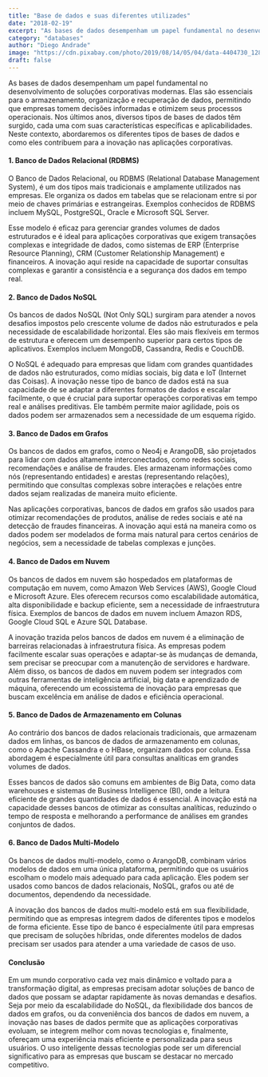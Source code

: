 ```yaml
---
title: "Base de dados e suas diferentes utilizades"
date: "2018-02-19"
excerpt: "As bases de dados desempenham um papel fundamental no desenvolvimento de soluções corporativas modernas."
category: "databases"
author: "Diego Andrade"
image: "https://cdn.pixabay.com/photo/2019/08/14/05/04/data-4404730_1280.jpg"
draft: false
---
```


As bases de dados desempenham um papel fundamental no desenvolvimento de soluções corporativas modernas. Elas são essenciais para o armazenamento, organização e recuperação de dados, permitindo que empresas tomem decisões informadas e otimizem seus processos operacionais. Nos últimos anos, diversos tipos de bases de dados têm surgido, cada uma com suas características específicas e aplicabilidades. Neste contexto, abordaremos os diferentes tipos de bases de dados e como eles contribuem para a inovação nas aplicações corporativas.

#### 1. **Banco de Dados Relacional (RDBMS)**

O Banco de Dados Relacional, ou RDBMS (Relational Database Management System), é um dos tipos mais tradicionais e amplamente utilizados nas empresas. Ele organiza os dados em tabelas que se relacionam entre si por meio de chaves primárias e estrangeiras. Exemplos conhecidos de RDBMS incluem MySQL, PostgreSQL, Oracle e Microsoft SQL Server.

Esse modelo é eficaz para gerenciar grandes volumes de dados estruturados e é ideal para aplicações corporativas que exigem transações complexas e integridade de dados, como sistemas de ERP (Enterprise Resource Planning), CRM (Customer Relationship Management) e financeiros. A inovação aqui reside na capacidade de suportar consultas complexas e garantir a consistência e a segurança dos dados em tempo real.

#### 2. **Banco de Dados NoSQL**

Os bancos de dados NoSQL (Not Only SQL) surgiram para atender a novos desafios impostos pelo crescente volume de dados não estruturados e pela necessidade de escalabilidade horizontal. Eles são mais flexíveis em termos de estrutura e oferecem um desempenho superior para certos tipos de aplicativos. Exemplos incluem MongoDB, Cassandra, Redis e CouchDB.

O NoSQL é adequado para empresas que lidam com grandes quantidades de dados não estruturados, como mídias sociais, big data e IoT (Internet das Coisas). A inovação nesse tipo de banco de dados está na sua capacidade de se adaptar a diferentes formatos de dados e escalar facilmente, o que é crucial para suportar operações corporativas em tempo real e análises preditivas. Ele também permite maior agilidade, pois os dados podem ser armazenados sem a necessidade de um esquema rígido.

#### 3. **Banco de Dados em Grafos**

Os bancos de dados em grafos, como o Neo4j e ArangoDB, são projetados para lidar com dados altamente interconectados, como redes sociais, recomendações e análise de fraudes. Eles armazenam informações como nós (representando entidades) e arestas (representando relações), permitindo que consultas complexas sobre interações e relações entre dados sejam realizadas de maneira muito eficiente.

Nas aplicações corporativas, bancos de dados em grafos são usados para otimizar recomendações de produtos, análise de redes sociais e até na detecção de fraudes financeiras. A inovação aqui está na maneira como os dados podem ser modelados de forma mais natural para certos cenários de negócios, sem a necessidade de tabelas complexas e junções.

#### 4. **Banco de Dados em Nuvem**

Os bancos de dados em nuvem são hospedados em plataformas de computação em nuvem, como Amazon Web Services (AWS), Google Cloud e Microsoft Azure. Eles oferecem recursos como escalabilidade automática, alta disponibilidade e backup eficiente, sem a necessidade de infraestrutura física. Exemplos de bancos de dados em nuvem incluem Amazon RDS, Google Cloud SQL e Azure SQL Database.

A inovação trazida pelos bancos de dados em nuvem é a eliminação de barreiras relacionadas à infraestrutura física. As empresas podem facilmente escalar suas operações e adaptar-se às mudanças de demanda, sem precisar se preocupar com a manutenção de servidores e hardware. Além disso, os bancos de dados em nuvem podem ser integrados com outras ferramentas de inteligência artificial, big data e aprendizado de máquina, oferecendo um ecossistema de inovação para empresas que buscam excelência em análise de dados e eficiência operacional.

#### 5. **Banco de Dados de Armazenamento em Colunas**

Ao contrário dos bancos de dados relacionais tradicionais, que armazenam dados em linhas, os bancos de dados de armazenamento em colunas, como o Apache Cassandra e o HBase, organizam dados por coluna. Essa abordagem é especialmente útil para consultas analíticas em grandes volumes de dados.

Esses bancos de dados são comuns em ambientes de Big Data, como data warehouses e sistemas de Business Intelligence (BI), onde a leitura eficiente de grandes quantidades de dados é essencial. A inovação está na capacidade desses bancos de otimizar as consultas analíticas, reduzindo o tempo de resposta e melhorando a performance de análises em grandes conjuntos de dados.

#### 6. **Banco de Dados Multi-Modelo**

Os bancos de dados multi-modelo, como o ArangoDB, combinam vários modelos de dados em uma única plataforma, permitindo que os usuários escolham o modelo mais adequado para cada aplicação. Eles podem ser usados como bancos de dados relacionais, NoSQL, grafos ou até de documentos, dependendo da necessidade.

A inovação dos bancos de dados multi-modelo está em sua flexibilidade, permitindo que as empresas integrem dados de diferentes tipos e modelos de forma eficiente. Esse tipo de banco é especialmente útil para empresas que precisam de soluções híbridas, onde diferentes modelos de dados precisam ser usados para atender a uma variedade de casos de uso.

#### Conclusão

Em um mundo corporativo cada vez mais dinâmico e voltado para a transformação digital, as empresas precisam adotar soluções de banco de dados que possam se adaptar rapidamente às novas demandas e desafios. Seja por meio da escalabilidade do NoSQL, da flexibilidade dos bancos de dados em grafos, ou da conveniência dos bancos de dados em nuvem, a inovação nas bases de dados permite que as aplicações corporativas evoluam, se integrem melhor com novas tecnologias e, finalmente, ofereçam uma experiência mais eficiente e personalizada para seus usuários. O uso inteligente dessas tecnologias pode ser um diferencial significativo para as empresas que buscam se destacar no mercado competitivo.